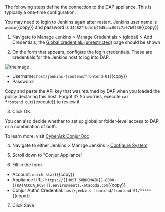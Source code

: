 
The following steps define the connection to the DAP appliance. This is typically a one-time configuration.

You may need to login to Jenkins again after restart.
Jenkins user name is `admin`{{copy}} and password is `344827fbdbfb40d5aac067c7a07b9230`{{copy}}


1. Navigate to Manage Jenkins > Manage Credentials > (global) > Add Credentials, the [Global credentials (unrestricted)](https://[[HOST_SUBDOMAIN]]-8081-[[KATACODA_HOST]].environments.katacoda.com//credentials/store/system/domain/_/newCredentials) page should be shown

2. On the form that appears, configure the login credentials. These are credentials for the Jenkins host to log into DAP.

![theimage](https://github.com/quincycheng/katacoda-scenarios/raw/master/conjur-jenkins/media/04-conn.PNG)

 - Username: `host/jenkins-frontend/frontend-01`{{copy}}
 - Password: 

  Copy and paste the API key that was returned by DAP when you loaded the policy declaring this host.
  Forgot it?  No worries, execute `cat frontend.out`{{execute}} to review it

3. Click OK.

You can also decide whether to set up global or folder-level access to DAP, or a combination of both.

To learn more, visit [CyberArk Conjur Doc](https://docs.conjur.org/Latest/en/Content/Integrations/jenkins-configure.htm?tocpath=Integrations%7CJenkins%7C_____2#ConfigureJenkinsConjurconnection)


4. Navigate to either Jenkins > Manage Jenkins > [Configure System](https://[[HOST_SUBDOMAIN]]-8081-[[KATACODA_HOST]].environments.katacoda.com/configure)

5. Scroll down to "Conjur Appliance"

6. Fill in the form

- Account: `quick-start`{{copy}}
- Appliance URL: `https://[[HOST_SUBDOMAIN]]-8080-[[KATACODA_HOST]].environments.katacoda.com`{{copy}}
- Conjur Authn Credential: `host/jenkins-frontend/frontend-01/*****`{{copy}}


7. Click Save
